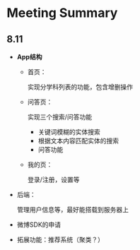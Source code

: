 # Meeting Summary

## 8.11

- **App结构**

  - 首页：

    实现分学科列表的功能，包含增删操作

  - 问答页：

    实现三个搜索/问答功能

    - 关键词模糊的实体搜索
    - 根据文本内容匹配实体的搜索
    - 问答功能
    
  - 我的页：
  
    登录/注册，设置等
  
- 后端：

  管理用户信息等，最好能搭载到服务器上

- 微博SDK的申请

- 拓展功能：推荐系统（聚类？）

​    